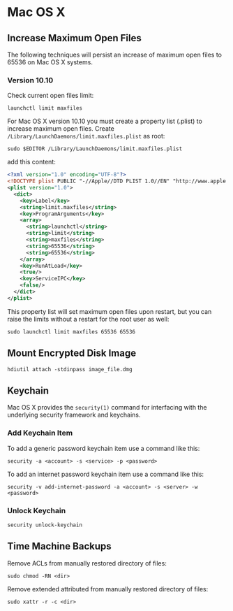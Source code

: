 # Mac OS X

## Increase Maximum Open Files

The following techniques will persist an increase of maximum open files
to 65536 on Mac OS X systems.

### Version 10.10

Check current open files limit:

```
launchctl limit maxfiles
```

For Mac OS X version 10.10 you must create a property list (.plist) to
increase maximum open files. Create 
`/Library/LaunchDaemons/limit.maxfiles.plist` as root:

```
sudo $EDITOR /Library/LaunchDaemons/limit.maxfiles.plist
```

add this content:

```xml
<?xml version="1.0" encoding="UTF-8"?>
<!DOCTYPE plist PUBLIC "-//Apple//DTD PLIST 1.0//EN" "http://www.apple.com/DTDs/PropertyList-1.0.dtd">
<plist version="1.0">
  <dict>
    <key>Label</key>
    <string>limit.maxfiles</string>
    <key>ProgramArguments</key>
    <array>
      <string>launchctl</string>
      <string>limit</string>
      <string>maxfiles</string>
      <string>65536</string>
      <string>65536</string>
    </array>
    <key>RunAtLoad</key>
    <true/>
    <key>ServiceIPC</key>
    <false/>
  </dict>
</plist>

```

This property list will set maximum open files upon restart, but you can
raise the limits without a restart for the root user as well:

```
sudo launchctl limit maxfiles 65536 65536
```

## Mount Encrypted Disk Image

```
hdiutil attach -stdinpass image_file.dmg
```

## Keychain

Mac OS X provides the `security(1)` command for interfacing with the
underlying security framework and keychains.

### Add Keychain Item

To add a generic password keychain item use a command like this:

```
security -a <account> -s <service> -p <password>
```

To add an internet password keychain item use a command like this:

```
security -v add-internet-password -a <account> -s <server> -w <password>
```

### Unlock Keychain

```
security unlock-keychain
```

## Time Machine Backups

Remove ACLs from manually restored directory of files:

```
sudo chmod -RN <dir>
```

Remove extended attributed from manually restored directory of files:

```
sudo xattr -r -c <dir>
```
